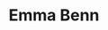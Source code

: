 ---
# Name
title: Emma Benn
# Folder name
authors:
- emma-benn
bio: Placement student and research assistant at the University of Sussex
role: Placement Student<sub><sup><br>University of Sussex</sup></sub>
social:
- icon: github
  icon_pack: fab
  link: https://github.com/EmmaLBenn
- icon: envelope
  icon_pack: fas
  link: mailto:eb672@sussex.ac.uk
- icon: twitter
  icon_pack: fab
  link: https://x.com/EmmaLBenn
- icon: researchgate
  icon_pack: fab
  link: https://www.researchgate.net/profile/Emma-Benn-2
interests:
- Statistics and R
- Reading
- Dogs
education:
    courses:
    - course: BSc Psychology
      institution: University of Sussex
      year: 2022 - 2025
superuser: false
user_groups:
- Research Assistants
---